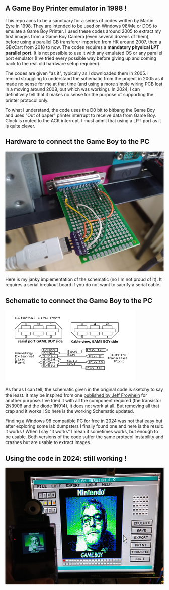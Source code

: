 ## A Game Boy Printer emulator in 1998 !

This repo aims to be a sanctuary for a series of codes written by Martin Eyre in 1998. They are intended to be used on Windows 98/Me or DOS to emulate a Game Boy Printer. I used these codes around 2005 to extract my first images from a Game Boy Camera (even several dozens of them), before using a parallel GB transferer imported from HK around 2007, then a GBxCart from 2018 to now. The codes requires a **mandatory physical LPT parallel port**. It is not possible to use it with any emulated OS or any parallel port emulator (I've tried every possible way before giving up and coming back to the real old hardware setup required).

The codes are given "as it", typically as I downloaded them in 2005. I remind struggling to understand the schematic from the project in 2005 as it made no sense for me at that time (and using a more simple wiring PCB lost in a moving around 2008, but which was working). In 2024, I can definitively tell that it makes no sense for the purpose of supporting the printer protocol only.

To what I understand, the code uses the D0 bit to bitbang the Game Boy and uses "Out of paper" printer interrupt to receive data from Game Boy. Clock is routed to the ACK interrupt. I must admit that using a LPT port as it is quite clever. 

## Hardware to connect the Game Boy to the PC

![Hardware](Pictures/Hardware.png)

Here is my janky implementation of the schematic (no I'm not proud of it). It requires a serial breakout board if you do not want to sacrify a serial cable.

## Schematic to connect the Game Boy to the PC

![Hardware](Pictures/Pinout_2024.png)

As far as I can tell, the schematic given in the original code is sketchy to say the least. It may be inspired from one [published by Jeff Frowhein](https://www.devrs.com/gb/files/hardware.html) for another purpose. I've tried it with all the component required (the transistor 2N3906 and the diode 1N914), it does not work at all. But removing all that crap and it works ! So here is the working Schematic updated.

Finding a Windows 98 compatible PC for free in 2024 was not that easy but after exploring some lab dumpsters I finally found one and here is the result: it works ! When I say "it works" I mean it sometimes works, but enough to be usable. Both versions of the code suffer the same protocol instability and crashes but are usable to extract images.

## Using the code in 2024: still working !

![Hardware](Pictures/Results.png)
